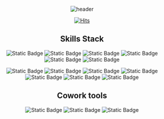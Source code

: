 
<div align="center">

![header](https://capsule-render.vercel.app/api?type=Waving&color=50C2FF&height=150&section=header&text=Suah-Cho&fontColor=ffffff&fontSize=70&animation=fadeIn&fontAlignY=55&desc=%20&descAlignY=62&descAlign=62)


[![Hits](https://hits.seeyoufarm.com/api/count/incr/badge.svg?url=https%3A%2F%2Fgithub.com%2FSuah-Cho&count_bg=%23FF3A3A&title_bg=%23FFBBBB&icon=smugmug.svg&icon_color=%23FFFFFF&title=Hits&edge_flat=true)](https://hits.seeyoufarm.com)

## Skills Stack
  
  ![Static Badge](https://img.shields.io/badge/Python-3776AB?style=flat&logo=python&logoColor=white)
  ![Static Badge](https://img.shields.io/badge/HTML5-E34F26?style=flat&logo=html5&logoColor=white)
  ![Static Badge](https://img.shields.io/badge/CSS3-1572B6?style=flat&logo=css3&logoColor=white)
  ![Static Badge](https://img.shields.io/badge/C%2B%2B-00599C?style=flat&logo=cplusplus&logoColor=white)
  ![Static Badge](https://img.shields.io/badge/Java-007396?style=flat&logo=java&logoColor=white)
  ![Static Badge](https://img.shields.io/badge/R-276DC3?style=flat&logo=r&logoColor=white)

  
  ![Static Badge](https://img.shields.io/badge/Linux-FCC624?style=flat&logo=linux&logoColor=white)
  ![Static Badge](https://img.shields.io/badge/MySQL-4479A1?style=flat&logo=mysql&logoColor=white)
  ![Static Badge](https://img.shields.io/badge/Flask-000000?style=flat&logo=flask&logoColor=white)
  ![Static Badge](https://img.shields.io/badge/Pandas-150458?style=flat&logo=pandas&logoColor=white)
  ![Static Badge](https://img.shields.io/badge/Git-F05032?style=flat&logo=git&logoColor=white)
  ![Static Badge](https://img.shields.io/badge/TensorFlow-FF6F00?style=flat&logo=tensorflow&logoColor=white)
  ![Static Badge](https://img.shields.io/badge/OpenCV-5c3ee8?style=flat&logo=opencv&logoColor=white)

  

## Cowork tools
  
  ![Static Badge](https://img.shields.io/badge/GitHub-%23181717?style=flat&logo=github&logoColor=white)
  ![Static Badge](https://img.shields.io/badge/Slack-4a154b?style=flat&logo=slack&logoColor=white)
  ![Static Badge](https://img.shields.io/badge/Notion-000000?style=flat&logo=notion&logoColor=white)

  
</div>
